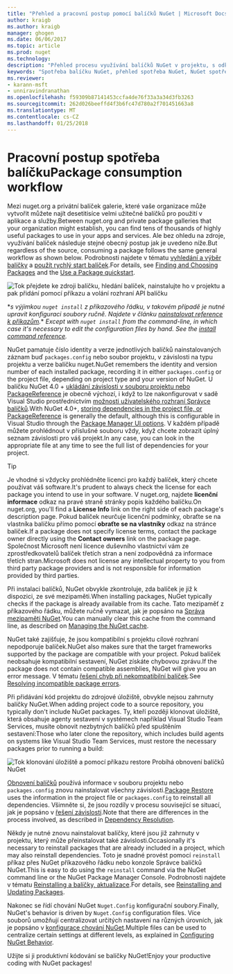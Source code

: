 ```yaml
---
title: "Přehled a pracovní postup pomocí balíčků NuGet | Microsoft Docs"
author: kraigb
ms.author: kraigb
manager: ghogen
ms.date: 06/06/2017
ms.topic: article
ms.prod: nuget
ms.technology: 
description: "Přehled procesu využívání balíčků NuGet v projektu, s odkazy na další konkrétní části procesu."
keywords: "Spotřeba balíčku NuGet, přehled spotřeba NuGet, NuGet spotřeba pracovního postupu, balíček spotřeba pracovního postupu, přehled spotřeba balíčku"
ms.reviewer:
- karann-msft
- unniravindranathan
ms.openlocfilehash: f59309b87141453ccfa4de76f33a3a34d3fb3263
ms.sourcegitcommit: 262d026beeffd4f3b6fc47d780a2f701451663a8
ms.translationtype: MT
ms.contentlocale: cs-CZ
ms.lasthandoff: 01/25/2018
---
```

# <a name="package-consumption-workflow"></a><span data-ttu-id="a9a3b-104">Pracovní postup spotřeba balíčku</span><span class="sxs-lookup"><span data-stu-id="a9a3b-104">Package consumption workflow</span></span>

<span data-ttu-id="a9a3b-105">Mezi nuget.org a privátní balíček galerie, které vaše organizace může vytvořit můžete najít desetitisíce velmi užitečné balíčků pro použití v aplikace a služby.</span><span class="sxs-lookup"><span data-stu-id="a9a3b-105">Between nuget.org and private package galleries that your organization might establish, you can find tens of thousands of highly useful packages to use in your apps and services.</span></span> <span data-ttu-id="a9a3b-106">Ale bez ohledu na zdroje, využívání balíček následuje stejné obecný postup jak je uvedeno níže.</span><span class="sxs-lookup"><span data-stu-id="a9a3b-106">But regardless of the source, consuming a package follows the same general workflow as shown below.</span></span> <span data-ttu-id="a9a3b-107">Podrobnosti najdete v tématu [vyhledání a výběr balíčky](../consume-packages/finding-and-choosing-packages.md) a [použít rychlý start balíček](../quickstart/use-a-package.md).</span><span class="sxs-lookup"><span data-stu-id="a9a3b-107">For details, see [Finding and Choosing Packages](../consume-packages/finding-and-choosing-packages.md) and the [Use a Package quickstart](../quickstart/use-a-package.md).</span></span>

![Tok přejdete ke zdroji balíčku, hledání balíček, nainstalujte ho v projektu a pak přidání pomocí příkazu a volání rozhraní API balíčku](media/Overview-01-GeneralFlow.png)

<span data-ttu-id="a9a3b-109">\*_s výjimkou `nuget install` z příkazového řádku, v takovém případě je nutné upravit konfiguraci soubory ručně. Najdete v článku [nainstalovat reference k příkazům](../tools/cli-ref-install.md)._</span><span class="sxs-lookup"><span data-stu-id="a9a3b-109">\* _Except with `nuget install` from the command-line, in which case it's necessary to edit the configuration files by hand. See the [install command reference](../tools/cli-ref-install.md)._</span></span>

<span data-ttu-id="a9a3b-110">NuGet pamatuje číslo identity a verze jednotlivých balíčků nainstalovaných záznam buď `packages.config` nebo soubor projektu, v závislosti na typu projektu a verze balíčku nuget.</span><span class="sxs-lookup"><span data-stu-id="a9a3b-110">NuGet remembers the identity and version number of each installed package, recording it in either `packages.config` or the project file, depending on project type and your version of NuGet.</span></span> <span data-ttu-id="a9a3b-111">U balíčku NuGet 4.0 + [ukládání závislosti v souboru projektu nebo PackageReference](../consume-packages/package-references-in-project-files.md) je obecně výchozí, i když to lze nakonfigurovat v sadě Visual Studio prostřednictvím [možnosti uživatelského rozhraní Správce balíčků](../tools/package-manager-ui.md).</span><span class="sxs-lookup"><span data-stu-id="a9a3b-111">With NuGet 4.0+, [storing dependencies in the project file, or PackageReference](../consume-packages/package-references-in-project-files.md) is generally the default, although this is configurable in Visual Studio through the [Package Manager UI options](../tools/package-manager-ui.md).</span></span> <span data-ttu-id="a9a3b-112">V každém případě můžete prohlédnout v příslušné souboru vždy, když chcete zobrazit úplný seznam závislosti pro váš projekt.</span><span class="sxs-lookup"><span data-stu-id="a9a3b-112">In any case, you can look in the appropriate file at any time to see the full list of dependencies for your project.</span></span>

> [!Tip]
> <span data-ttu-id="a9a3b-113">Je vhodné si vždycky prohlédněte licenci pro každý balíček, který chcete používat váš software.</span><span class="sxs-lookup"><span data-stu-id="a9a3b-113">It's prudent to always check the license for each package you intend to use in your software.</span></span> <span data-ttu-id="a9a3b-114">V nuget.org, najdete **licenční informace** odkaz na pravé straně stránky popis každého balíčku.</span><span class="sxs-lookup"><span data-stu-id="a9a3b-114">On nuget.org, you'll find a **License Info** link on the right side of each package's description page.</span></span> <span data-ttu-id="a9a3b-115">Pokud balíček neurčuje licenční podmínky, obraťte se na vlastníka balíčku přímo pomocí **obraťte se na vlastníky** odkaz na stránce balíček.</span><span class="sxs-lookup"><span data-stu-id="a9a3b-115">If a package does not specify license terms, contact the package owner directly using the **Contact owners** link on the package page.</span></span> <span data-ttu-id="a9a3b-116">Společnost Microsoft není licence duševního vlastnictví vám ze zprostředkovatelů balíček třetích stran a není zodpovědná za informace třetích stran.</span><span class="sxs-lookup"><span data-stu-id="a9a3b-116">Microsoft does not license any intellectual property to you from third party package providers and is not responsible for information provided by third parties.</span></span>

<span data-ttu-id="a9a3b-117">Při instalaci balíčků, NuGet obvykle zkontroluje, zda balíček je již k dispozici, ze své mezipaměti.</span><span class="sxs-lookup"><span data-stu-id="a9a3b-117">When installing packages, NuGet typically checks if the package is already available from its cache.</span></span> <span data-ttu-id="a9a3b-118">Tato mezipaměť z příkazového řádku, můžete ručně vymazat, jak je popsáno na [Správa mezipaměti NuGet](../consume-packages/managing-the-nuget-cache.md).</span><span class="sxs-lookup"><span data-stu-id="a9a3b-118">You can manually clear this cache from the command line, as described on [Managing the NuGet cache](../consume-packages/managing-the-nuget-cache.md).</span></span>

<span data-ttu-id="a9a3b-119">NuGet také zajišťuje, že jsou kompatibilní s projektu cílové rozhraní nepodporuje balíček.</span><span class="sxs-lookup"><span data-stu-id="a9a3b-119">NuGet also makes sure that the target frameworks supported by the package are compatible with your project.</span></span> <span data-ttu-id="a9a3b-120">Pokud balíček neobsahuje kompatibilní sestavení, NuGet získáte chybovou zprávu.</span><span class="sxs-lookup"><span data-stu-id="a9a3b-120">If the package does not contain compatible assemblies, NuGet will give you an error message.</span></span> <span data-ttu-id="a9a3b-121">V tématu [řešení chyb při nekompatibilní balíček](dependency-resolution.md#resolving-incompatible-package-errors).</span><span class="sxs-lookup"><span data-stu-id="a9a3b-121">See [Resolving incompatible package errors](dependency-resolution.md#resolving-incompatible-package-errors).</span></span>

<span data-ttu-id="a9a3b-122">Při přidávání kód projektu do zdrojové úložiště, obvykle nejsou zahrnuty balíčky NuGet.</span><span class="sxs-lookup"><span data-stu-id="a9a3b-122">When adding project code to a source repository, you typically don't include NuGet packages.</span></span> <span data-ttu-id="a9a3b-123">Ty, kteří později klonovat úložiště, která obsahuje agenty sestavení v systémech například Visual Studio Team Services, musíte obnovit nezbytných balíčků před spuštěním sestavení:</span><span class="sxs-lookup"><span data-stu-id="a9a3b-123">Those who later clone the repository, which includes build agents on systems like Visual Studio Team Services, must restore the necessary packages prior to running a build:</span></span>

![Tok klonování úložiště a pomocí příkazu restore Probíhá obnovení balíčků NuGet](media/Overview-02-RestoreFlow.png)

<span data-ttu-id="a9a3b-125">[Obnovení balíčků](../consume-packages/package-restore.md) používá informace v souboru projektu nebo `packages.config` znovu nainstalovat všechny závislosti.</span><span class="sxs-lookup"><span data-stu-id="a9a3b-125">[Package Restore](../consume-packages/package-restore.md) uses the information in the project file or `packages.config` to reinstall all dependencies.</span></span> <span data-ttu-id="a9a3b-126">Všimněte si, že jsou rozdíly v procesu související se situací, jak je popsáno v [řešení závislostí](../consume-packages/dependency-resolution.md).</span><span class="sxs-lookup"><span data-stu-id="a9a3b-126">Note that there are differences in the process involved, as described in [Dependency Resolution](../consume-packages/dependency-resolution.md).</span></span>

<span data-ttu-id="a9a3b-127">Někdy je nutné znovu nainstalovat balíčky, které jsou již zahrnuty v projektu, který může přeinstalovat také závislosti.</span><span class="sxs-lookup"><span data-stu-id="a9a3b-127">Occasionally it's necessary to reinstall packages that are already included in a project, which may also reinstall dependencies.</span></span> <span data-ttu-id="a9a3b-128">Toto je snadné provést pomocí `reinstall` příkaz přes NuGet příkazového řádku nebo konzole Správce balíčků NuGet.</span><span class="sxs-lookup"><span data-stu-id="a9a3b-128">This is easy to do using the `reinstall` command via the NuGet command line or the NuGet Package Manager Console.</span></span> <span data-ttu-id="a9a3b-129">Podrobnosti najdete v tématu [Reinstalling a balíčky, aktualizace](../consume-packages/reinstalling-and-updating-packages.md).</span><span class="sxs-lookup"><span data-stu-id="a9a3b-129">For details, see [Reinstalling and Updating Packages](../consume-packages/reinstalling-and-updating-packages.md).</span></span>

<span data-ttu-id="a9a3b-130">Nakonec se řídí chování NuGet `Nuget.Config` konfigurační soubory.</span><span class="sxs-lookup"><span data-stu-id="a9a3b-130">Finally, NuGet's behavior is driven by `Nuget.Config` configuration files.</span></span> <span data-ttu-id="a9a3b-131">Více souborů umožňují centralizovat určitých nastavení na různých úrovních, jak je popsáno v [konfigurace chování NuGet](../consume-packages/configuring-nuget-behavior.md).</span><span class="sxs-lookup"><span data-stu-id="a9a3b-131">Multiple files can be used to centralize certain settings at different levels, as explained in [Configuring NuGet Behavior](../consume-packages/configuring-nuget-behavior.md).</span></span>

<span data-ttu-id="a9a3b-132">Užijte si ji produktivní kódování se balíčky NuGet!</span><span class="sxs-lookup"><span data-stu-id="a9a3b-132">Enjoy your productive coding with NuGet packages!</span></span>
